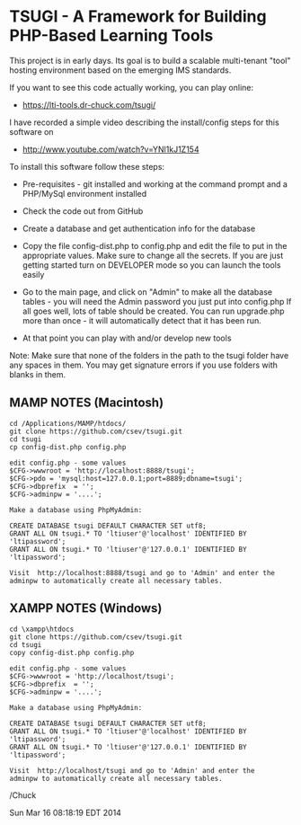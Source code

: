TSUGI - A Framework for Building PHP-Based Learning Tools
=========================================================

This project is in early days.  Its goal is to build a scalable
multi-tenant "tool" hosting environment based on the emerging IMS
standards.

If you want to see this code actually working, you can play online:

* https://lti-tools.dr-chuck.com/tsugi/

I have recorded a simple video describing the install/config steps
for this software on 

* http://www.youtube.com/watch?v=YNl1kJ1Z154

To install this software follow these steps:

* Pre-requisites - git installed and working at the command prompt
and a PHP/MySql environment installed

* Check the code out from GitHub

* Create a database and get authentication info for the database

* Copy the file config-dist.php to config.php and edit the file
to put in the appropriate values.  Make sure to change all the secrets.
If you are just getting started turn on DEVELOPER mode so you can launch 
the tools easily

* Go to the main page, and click on "Admin" to make all the database
tables - you will need the Admin password you just put into config.php
If all goes well, lots of table should be created.  You can run upgrade.php
more than once - it will automatically detect that it has been run.

* At that point you can play with and/or develop new tools

Note: Make sure that none of the folders in the path to the tsugi
folder have any spaces in them.  You may get signature errors
if you use folders with blanks in them.

MAMP NOTES (Macintosh)
----------------------

    cd /Applications/MAMP/htdocs/
    git clone https://github.com/csev/tsugi.git
    cd tsugi
    cp config-dist.php config.php
    
    edit config.php - some values
    $CFG->wwwroot = 'http://localhost:8888/tsugi';
    $CFG->pdo = 'mysql:host=127.0.0.1;port=8889;dbname=tsugi'; 
    $CFG->dbprefix  = '';
    $CFG->adminpw = '....';

    Make a database using PhpMyAdmin:

    CREATE DATABASE tsugi DEFAULT CHARACTER SET utf8;
    GRANT ALL ON tsugi.* TO 'ltiuser'@'localhost' IDENTIFIED BY 'ltipassword';
    GRANT ALL ON tsugi.* TO 'ltiuser'@'127.0.0.1' IDENTIFIED BY 'ltipassword';

    Visit  http://localhost:8888/tsugi and go to 'Admin' and enter the
    adminpw to automatically create all necessary tables.

XAMPP NOTES (Windows)
---------------------

    cd \xampp\htdocs
    git clone https://github.com/csev/tsugi.git
    cd tsugi
    copy config-dist.php config.php
    
    edit config.php - some values
    $CFG->wwwroot = 'http://localhost/tsugi';
    $CFG->dbprefix  = '';
    $CFG->adminpw = '....';

    Make a database using PhpMyAdmin:

    CREATE DATABASE tsugi DEFAULT CHARACTER SET utf8;
    GRANT ALL ON tsugi.* TO 'ltiuser'@'localhost' IDENTIFIED BY 'ltipassword';
    GRANT ALL ON tsugi.* TO 'ltiuser'@'127.0.0.1' IDENTIFIED BY 'ltipassword';

    Visit  http://localhost/tsugi and go to 'Admin' and enter the
    adminpw to automatically create all necessary tables.

/Chuck

Sun Mar 16 08:18:19 EDT 2014

